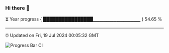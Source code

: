 ### Hi there 👋

⏳ Year progress { ████████████████▁▁▁▁▁▁▁▁▁▁▁▁▁▁ } 54.65 %

---

⏰ Updated on Fri, 19 Jul 2024 00:05:32 GMT

![Progress Bar CI](https://github.com/liununu/liununu/workflows/Progress%20Bar%20CI/badge.svg)
